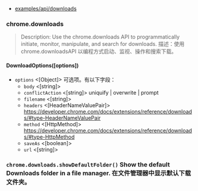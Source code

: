 
- [examples/api/downloads](https://github.com/GoogleChrome/chrome-extensions-samples/tree/master/mv2-archive/api/downloads/)

### chrome.downloads
> Description: Use the chrome.downloads API to programmatically initiate, monitor, manipulate, and search for downloads.
> 描述：使用chrome.downloadsAPI 以编程方式启动、监视、操作和搜索下载。



#### DownloadOptions([options])
- `options` <[Object]>  可选项。有以下字段：
  - `body` <[string]>
  - `conflictAction` <[string]> uniquify | overwrite | prompt
  - `filename` <[string]>
  - `headers` <[HeaderNameValuePair]> https://developer.chrome.com/docs/extensions/reference/downloads/#type-HeaderNameValuePair
  - `method` <[HttpMethod]> https://developer.chrome.com/docs/extensions/reference/downloads/#type-HttpMethod
  - `saveAs` <[boolean]>
  - `url` <[string]>



### `chrome.downloads.showDefaultFolder()` Show the default Downloads folder in a file manager. 在文件管理器中显示默认下载文件夹。